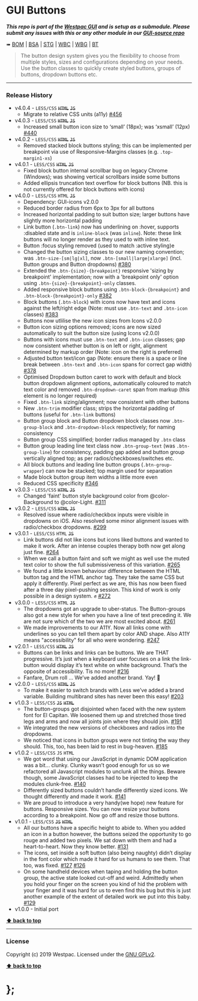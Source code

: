 GUI Buttons
===========

***This repo is part of the [Westpac GUI](http://gel.westpacgroup.com.au/GUI/) and is setup as a submodule. Please submit any issues with this or any other module in our [GUI-source repo](https://github.com/WestpacCXTeam/GUI-source/issues)***

➠
[BOM](http://westpaccxteam.github.io/GUI-buttons/tests/BOM/) |
[BSA](http://westpaccxteam.github.io/GUI-buttons/tests/BSA/) |
[STG](http://westpaccxteam.github.io/GUI-buttons/tests/STG/) |
[WBC](http://westpaccxteam.github.io/GUI-buttons/tests/WBC/) |
[WBG](http://westpaccxteam.github.io/GUI-buttons/tests/WBG/) |
[BT](http://westpaccxteam.github.io/GUI-buttons/tests/BT/)

> The button design system gives you the flexibility to choose from multiple styles, sizes and configurations depending on your needs. Use the button classes to quickly create styled buttons, groups of buttons, dropdown buttons etc.

----------------------------------------------------------------------------------------------------------------------------------------------------------------


### Release History

* v4.0.4 - `LESS/CSS` ~~`HTML`~~ ~~`JS`~~
	* Migrate to relative CSS units (a11y)
		[#456](https://github.com/WestpacCXTeam/GUI-source/issues/456)
* v4.0.3 - `LESS/CSS` ~~`HTML`~~ ~~`JS`~~
	* Increased small button icon size to ‘small’ (18px); was ‘xsmall’ (12px)
		[#440](https://github.com/WestpacCXTeam/GUI-source/issues/440)
* v4.0.2 - `LESS/CSS` ~~`HTML`~~ ~~`JS`~~
	* Removed stacked block buttons styling; this can be implemented per breakpoint via use of Responsive-Margins classes (e.g. `.top-margin1-xs`)
* v4.0.1 - `LESS/CSS` ~~`HTML`~~ ~~`JS`~~
	* Fixed block button internal scrollbar bug on legacy Chrome (Windows); was showing vertical scrollbars inside some buttons
	* Added ellipsis truncation text overflow for block buttons (NB. this is not currently offered for block buttons with icons)
* v4.0.0 - `LESS/CSS` `HTML` ~~`JS`~~
	* Dependency: GUI-icons v2.0.0
	* Reduced border radius from 6px to 3px for all buttons
	* Increased horizontal padding to suit button size; larger buttons have slightly more horizontal padding
	* Link button (`.btn-link`) now has underlining on :hover, supports :disabled state and is `inline-block` (was `inline`). Note: these link buttons will no longer render as they used to with inline text.
	* Button :focus styling removed (used to match :active styling)e
	* Changed the button sizing classes to our new naming convention; was `.btn-size-[sm|lg|xl]`, now `.btn-[small|large|xlarge]` (incl. Button groups and Button dropdowns)
		[#380](https://github.com/WestpacCXTeam/GUI-source/issues/380)
	* Extended the `.btn-{size}-{breakpoint}` responsive 'sizing by breakpoint' implementation; now with a 'breakpoint only' option using `.btn-{size}-{breakpoint}-only` classes.
	* Added responsive block buttons using `.btn-block-{breakpoint}` and `.btn-block-{breakpoint}-only`
		[#382](https://github.com/WestpacCXTeam/GUI-source/issues/382)
	* Block buttons (`.btn-block`) with icons now have text and icons against the left/right edge (Note: must use `.btn-text` and `.btn-icon` classes)
		[#383](https://github.com/WestpacCXTeam/GUI-source/issues/383)
	* Buttons now utlilise the new icon sizes from Icons v2.0.0
	* Button icon sizing options removed; icons are now sized automatically to suit the button size (using Icons v2.0.0)
	* Buttons with icons must use `.btn-text` and `.btn-icon` classes; gap now consistent whether button is on left or right, alignment determined by markup order (Note: icon on the right is preferred)
	* Adjusted button text/icon gap (Note: ensure there is a space or line break between `.btn-text` and `.btn-icon` spans for correct gap width)
		[#378](https://github.com/WestpacCXTeam/GUI-source/issues/378)
	* Optimised Dropdown button caret to work with default and block button dropdown alignment options, automatically coloured to match text color and removed `.btn-dropdown-caret` span from markup (this element is no longer required)
	* Fixed `.btn-link` sizing/alignment; now consistent with other buttons
	* New `.btn-trim` modifier class; strips the horizontal padding of buttons (useful for `.btn-link` buttons)
	* Button group block and Button dropdown block classes now `.btn-group-block` and `.btn-dropdown-block` respectively; for naming consistency
	* Button group CSS simplified; border radius managed by `.btn` class
	* Button group leading line text class now `.btn-group-text` (was `.btn-group-line`) for consistency, padding gap added and button group vertically aligned top; as per radios/checkboxes/switches etc.
	* All block buttons and leading line button groups (`.btn-group-wrapper`) can now be stacked; top margin used for separation
	* Made block button group item widths a little more even
	* Reduced CSS specificity
    [#346](https://github.com/WestpacCXTeam/GUI-source/issues/346)
* v3.0.3 - `LESS/CSS` ~~`HTML`~~ ~~`JS`~~
	* Changed 'faint' button style background color from @color-Background to @color-Light.
		[#311](https://github.com/WestpacCXTeam/GUI-source/issues/311)
* v3.0.2 - `LESS/CSS` ~~`HTML`~~ ~~`JS`~~
	* Resolved issue where radio/checkbox inputs were visible in dropdowns on iOS. Also resolved some minor alignment issues with radio/checkbox dropdowns.
		[#299](https://github.com/WestpacCXTeam/GUI-source/issues/299)
* v3.0.1 - `LESS/CSS` `HTML` ~~`JS`~~
	* Link buttons did not like icons but icons liked buttons and wanted to make it work. After an intense couples therapy both now get along just fine.
		[#264](https://github.com/WestpacCXTeam/GUI-source/issues/264)
	* When we call a button faint and soft we might as well use the muted text color to show the full submissiveness of this variation.
		[#265](https://github.com/WestpacCXTeam/GUI-source/issues/265)
	* We found a little known behaviour difference between the HTML button tag and the HTML anchor tag. They take the same CSS but apply it differently.
		Pixel perfect as we are, this has now been fixed after a three day pixel-pushing session. This kind of work is only possible in a design system. ✊
		[#272](https://github.com/WestpacCXTeam/GUI-source/issues/272)
* v3.0.0 - `LESS/CSS` `HTML` ~~`JS`~~
	* The dropdowns got an upgrade to uber-status. The Button-groups also got a new style for when you have a line of text preceding it. We are not sure which
		of the two we are most excited about.
		[#261](https://github.com/WestpacCXTeam/GUI-source/issues/261)
	* We made improvements to our A11Y. Now all links come with underlines so you can tell them apart by color AND shape. Also A11Y means "accessibility" for all
		who were wondering.
		[#247](https://github.com/WestpacCXTeam/GUI-source/issues/247)
* v2.0.1 - `LESS/CSS` ~~`HTML`~~ ~~`JS`~~
	* Buttons can be links and links can be buttons. We are THAT progressive. It’s just when a keyboard user focuses on a link the link-button would display it’s
		text white on white background. That’s the opposite of accessibility. Tis no more!
		[#216](https://github.com/WestpacCXTeam/GUI-source/issues/216)
	* Fanfare, Drum roll … We’ve added another brand. Yay! :clap:
* v2.0.0 - `LESS/CSS` ~~`HTML`~~ ~~`JS`~~
	* To make it easier to switch brands with Less we’ve added a brand variable. Building multibrand sites has never been this easy!
		[#203](https://github.com/WestpacCXTeam/GUI-source/issues/203)
* v1.0.3 - `LESS/CSS` ~~`JS`~~ ~~`HTML`~~
	* The button-groups got disjointed when faced with the new system font for El Capitan. We loosened them up and stretched those tired legs and arms and now
		all joints join where they should join.
		[#191](https://github.com/WestpacCXTeam/GUI-source/issues/191)
	* We integrated the new versions of checkboxes and radios into the dropdowns.
	* We noticed that icons in button groups were not tinting the way they should. This, too, has been laid to rest in bug-heaven.
		[#185](https://github.com/WestpacCXTeam/GUI-source/issues/185)
* v1.0.2 - `LESS/CSS` `JS` `HTML`
	* We got word that using our JavaScript in dynamic DOM application was a bit... clunky. Clunky wasn’t good enough for us so we refactored all Javascript
		modules to unclunk all the things. Beware though, some JavaScript classes had to be injected to keep the modules clunk-free.
		[#140](https://github.com/WestpacCXTeam/GUI-source/issues/140)
	* Differently sized buttons couldn’t handle differently sized icons. We thought differently and made it work.
		[#141](https://github.com/WestpacCXTeam/GUI-source/issues/141)
	* We are proud to introduce a very handy(we hope) new feature for buttons. Responsive sizes. You can now resize your buttons according to a breakpoint. Now
		go off and resize those buttons.
* v1.0.1 - `LESS/CSS` ~~`JS`~~ ~~`HTML`~~
	* All our buttons have a specific height to abide to. When you added an icon in a button however, the buttons seized the opportunity to go rouge and
		added two pixels. We sat down with them and had a heart-to-heart. Now they know better. [#131](https://github.com/WestpacCXTeam/GUI-source/issues/131)
	* The icons, set inside a soft button (also being naughty) didn’t display in the font color which made it hard for us humans to see them. That too, was
		fixed. [#127](https://github.com/WestpacCXTeam/GUI-source/issues/127) [#126](https://github.com/WestpacCXTeam/GUI-source/issues/126)
	* On some handheld devices when taping and holding the button group, the active state looked cut-off and weird. Admittedly when you hold your finger on
		the screen you kind of hid the problem with your finger and it was hard for us to even find this bug but this is just another example of the extent of
		detailed work we put into this baby. [#129](https://github.com/WestpacCXTeam/GUI-source/issues/129)
* v1.0.0 - Initial port

**[⬆ back to top](#content)**


----------------------------------------------------------------------------------------------------------------------------------------------------------------


### License

Copyright (c) 2019 Westpac. Licensed under the [GNU GPLv2](https://raw.githubusercontent.com/WestpacCXTeam/GUI-buttons/master/LICENSE).

**[⬆ back to top](#content)**

# };